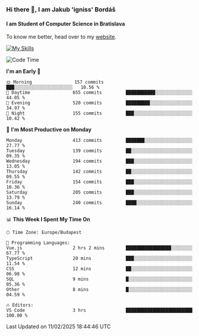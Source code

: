 ### Hi there 👋, I am Jakub 'igniss' Bordáš

#### I am Student of Computer Science in Bratislava
To know me better, head over to my [website](https://bordas.sk).

[![My Skills](https://skillicons.dev/icons?i=js,typescript,html,css,figma,svelte,vue,next,postgresql,nest,express,nodejs)](https://bordas.sk)


<!--START_SECTION:waka-->
![Code Time](http://img.shields.io/badge/Code%20Time-1%2C680%20hrs%2059%20mins-blue)

**I'm an Early 🐤** 

```text
🌞 Morning                157 commits         ███░░░░░░░░░░░░░░░░░░░░░░   10.56 % 
🌆 Daytime                655 commits         ███████████░░░░░░░░░░░░░░   44.05 % 
🌃 Evening                520 commits         █████████░░░░░░░░░░░░░░░░   34.97 % 
🌙 Night                  155 commits         ███░░░░░░░░░░░░░░░░░░░░░░   10.42 % 
```
📅 **I'm Most Productive on Monday** 

```text
Monday                   413 commits         ███████░░░░░░░░░░░░░░░░░░   27.77 % 
Tuesday                  139 commits         ██░░░░░░░░░░░░░░░░░░░░░░░   09.35 % 
Wednesday                194 commits         ███░░░░░░░░░░░░░░░░░░░░░░   13.05 % 
Thursday                 142 commits         ██░░░░░░░░░░░░░░░░░░░░░░░   09.55 % 
Friday                   154 commits         ███░░░░░░░░░░░░░░░░░░░░░░   10.36 % 
Saturday                 205 commits         ███░░░░░░░░░░░░░░░░░░░░░░   13.79 % 
Sunday                   240 commits         ████░░░░░░░░░░░░░░░░░░░░░   16.14 % 
```


📊 **This Week I Spent My Time On** 

```text
🕑︎ Time Zone: Europe/Budapest

💬 Programming Languages: 
Vue.js                   2 hrs 2 mins        █████████████████░░░░░░░░   67.77 % 
TypeScript               20 mins             ███░░░░░░░░░░░░░░░░░░░░░░   11.54 % 
CSS                      12 mins             ██░░░░░░░░░░░░░░░░░░░░░░░   06.98 % 
SQL                      9 mins              █░░░░░░░░░░░░░░░░░░░░░░░░   05.36 % 
Other                    8 mins              █░░░░░░░░░░░░░░░░░░░░░░░░   04.59 % 

🔥 Editors: 
VS Code                  3 hrs               █████████████████████████   100.00 % 
```


 Last Updated on 11/02/2025 18:44:46 UTC
<!--END_SECTION:waka-->
